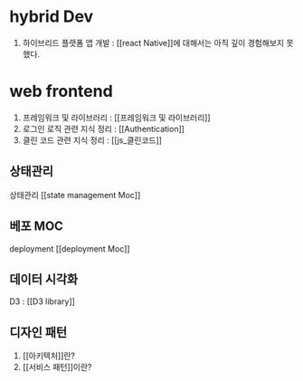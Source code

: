 # hybrid Dev
1. 하이브리드 플랫폼 앱 개발 : [[react Native]]에 대해서는 아직 깊이 경험해보지 못했다. 

# web frontend

1. 프레임워크 및 라이브러리 : [[프레임워크 및 라이브러리]]
2. 로그인 로직 관련 지식 정리 : [[Authentication]]
3. 클린 코드 관련 지식 정리 : [[js_클린코드]]

## 상태관리
상태관리 [[state management Moc]]            

## 베포 MOC
deployment      [[deployment Moc]]       

## 데이터 시각화
D3 : [[D3 library]]

## 디자인 패턴
1. [[아키텍처]]란? 
1. [[서비스 패턴]]이란? 

